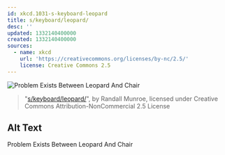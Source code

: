 ```yaml
---
id: xkcd.1031-s-keyboard-leopard
title: s/keyboard/leopard/
desc: ''
updated: 1332140400000
created: 1332140400000
sources:
  - name: xkcd
    url: 'https://creativecommons.org/licenses/by-nc/2.5/'
    license: Creative Commons 2.5
---
```

![Problem Exists Between Leopard And Chair](https://imgs.xkcd.com/comics/s_keyboard_leopard.png)
> "[s/keyboard/leopard/](https://xkcd.com/1031/)", by Randall Munroe, licensed under Creative Commons Attribution-NonCommercial 2.5 License

## Alt Text
Problem Exists Between Leopard And Chair

